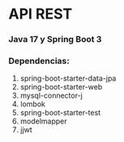 
# API REST
### Java 17 y Spring Boot 3

### Dependencias:
1. spring-boot-starter-data-jpa
2. spring-boot-starter-web
3. mysql-connector-j
4. lombok
5. spring-boot-starter-test
6. modelmapper
7. jjwt
